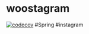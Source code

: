 # woostagram
[![codecov](https://codecov.io/gh/seung-woo-ryu/woostagram/branch/main/graph/badge.svg?token=HQB2OEBV3N)](https://codecov.io/gh/seung-woo-ryu/woostagram)
#Spring #instagram
